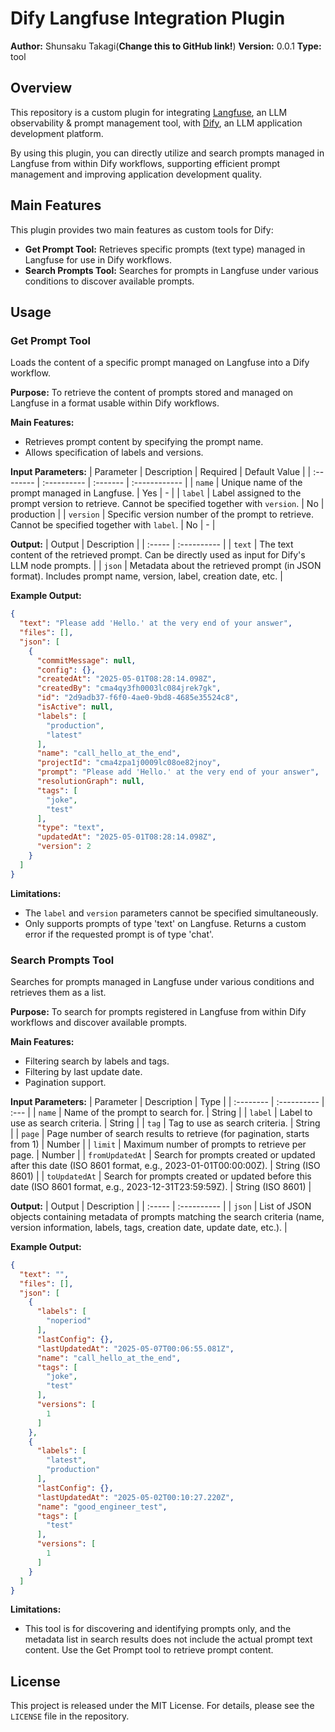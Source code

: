 # Dify Langfuse Integration Plugin

**Author:** Shunsaku Takagi(**Change this to GitHub link!**)
**Version:** 0.0.1
**Type:** tool

## Overview

This repository is a custom plugin for integrating [Langfuse](https://langfuse.com/), an LLM observability & prompt management tool, with [Dify](https://dify.ai/), an LLM application development platform.

By using this plugin, you can directly utilize and search prompts managed in Langfuse from within Dify workflows, supporting efficient prompt management and improving application development quality.

## Main Features

This plugin provides two main features as custom tools for Dify:

* **Get Prompt Tool:** Retrieves specific prompts (text type) managed in Langfuse for use in Dify workflows.
* **Search Prompts Tool:** Searches for prompts in Langfuse under various conditions to discover available prompts.

## Usage

### Get Prompt Tool

Loads the content of a specific prompt managed on Langfuse into a Dify workflow.

**Purpose:**
To retrieve the content of prompts stored and managed on Langfuse in a format usable within Dify workflows.

**Main Features:**
* Retrieves prompt content by specifying the prompt name.
* Allows specification of labels and versions.

**Input Parameters:**
| Parameter | Description | Required | Default Value |
| :-------- | :---------- | :------- | :------------ |
| `name` | Unique name of the prompt managed in Langfuse. | Yes | - |
| `label` | Label assigned to the prompt version to retrieve. Cannot be specified together with `version`. | No | production |
| `version` | Specific version number of the prompt to retrieve. Cannot be specified together with `label`. | No | - |

**Output:**
| Output | Description |
| :----- | :---------- |
| `text` | The text content of the retrieved prompt. Can be directly used as input for Dify's LLM node prompts. |
| `json` | Metadata about the retrieved prompt (in JSON format). Includes prompt name, version, label, creation date, etc. |

**Example Output:**
```json
{
  "text": "Please add 'Hello.' at the very end of your answer",
  "files": [],
  "json": [
    {
      "commitMessage": null,
      "config": {},
      "createdAt": "2025-05-01T08:28:14.098Z",
      "createdBy": "cma4qy3fh0003lc084jrek7gk",
      "id": "2d9adb37-f6f0-4ae0-9bd8-4685e35524c8",
      "isActive": null,
      "labels": [
        "production",
        "latest"
      ],
      "name": "call_hello_at_the_end",
      "projectId": "cma4zpa1j0009lc08oe82jnoy",
      "prompt": "Please add 'Hello.' at the very end of your answer",
      "resolutionGraph": null,
      "tags": [
        "joke",
        "test"
      ],
      "type": "text",
      "updatedAt": "2025-05-01T08:28:14.098Z",
      "version": 2
    }
  ]
}
```

**Limitations:**
* The `label` and `version` parameters cannot be specified simultaneously.
* Only supports prompts of type 'text' on Langfuse. Returns a custom error if the requested prompt is of type 'chat'.

### Search Prompts Tool

Searches for prompts managed in Langfuse under various conditions and retrieves them as a list.

**Purpose:**
To search for prompts registered in Langfuse from within Dify workflows and discover available prompts.

**Main Features:**
* Filtering search by labels and tags.
* Filtering by last update date.
* Pagination support.

**Input Parameters:**
| Parameter | Description | Type |
| :-------- | :---------- | :--- |
| `name` | Name of the prompt to search for. | String |
| `label` | Label to use as search criteria. | String |
| `tag` | Tag to use as search criteria. | String |
| `page` | Page number of search results to retrieve (for pagination, starts from 1) | Number |
| `limit` | Maximum number of prompts to retrieve per page. | Number |
| `fromUpdatedAt` | Search for prompts created or updated after this date (ISO 8601 format, e.g., 2023-01-01T00:00:00Z). | String (ISO 8601) |
| `toUpdatedAt` | Search for prompts created or updated before this date (ISO 8601 format, e.g., 2023-12-31T23:59:59Z). | String (ISO 8601) |

**Output:**
| Output | Description |
| :----- | :---------- |
| `json` | List of JSON objects containing metadata of prompts matching the search criteria (name, version information, labels, tags, creation date, update date, etc.). |

**Example Output:**
```json
{
  "text": "",
  "files": [],
  "json": [
    {
      "labels": [
        "noperiod"
      ],
      "lastConfig": {},
      "lastUpdatedAt": "2025-05-07T00:06:55.081Z",
      "name": "call_hello_at_the_end",
      "tags": [
        "joke",
        "test"
      ],
      "versions": [
        1
      ]
    },
    {
      "labels": [
        "latest",
        "production"
      ],
      "lastConfig": {},
      "lastUpdatedAt": "2025-05-02T00:10:27.220Z",
      "name": "good_engineer_test",
      "tags": [
        "test"
      ],
      "versions": [
        1
      ]
    }
  ]
}
```

**Limitations:**
* This tool is for discovering and identifying prompts only, and the metadata list in search results does not include the actual prompt text content. Use the Get Prompt tool to retrieve prompt content.

## License

This project is released under the MIT License.
For details, please see the `LICENSE` file in the repository.

